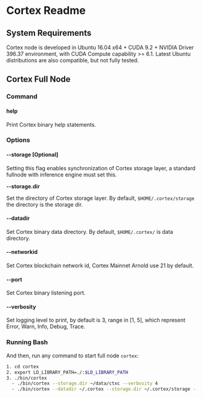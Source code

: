 # Cortex Readme

## System Requirements

Cortex node is developed in Ubuntu 16.04 x64 + CUDA 9.2 + NVIDIA Driver 396.37 environment, with CUDA Compute capability >= 6.1. Latest Ubuntu distributions are also compatible, but not fully tested.

## Cortex Full Node

### Command

#### help

Print Cortex binary help statements.

### Options

#### --storage [Optional]

Setting this flag enables synchronization of Cortex storage layer, a standard fullnode with inference engine must set this.

**--storage.dir**

Set the directory of Cortex storage layer. By default, `$HOME/.cortex/storage` the directory is the storage dir.

#### --datadir

Set Cortex binary data directory. By default, `$HOME/.cortex/` is data directory.

#### --networkid

Set Cortex blockchain network id, Cortex Mainnet Arnold use 21 by default.

#### --port

Set Cortex binary listening port.

#### --verbosity

Set logging level to print, by default is 3, range in [1, 5], which represent Error, Warn, Info, Debug, Trace.

### Running Bash

And then, run any command to start full node `cortex`:

```Bash
1. cd cortex
2. export LD_LIBRARY_PATH=./:$LD_LIBRARY_PATH
3. ./bin/cortex 
  - ./bin/cortex --storage.dir ~/data/ctxc --verbosity 4
  - ./bin/cortex --datadir ~/.cortex --storage.dir ~/.cortex/storage --verbosity 4
```
